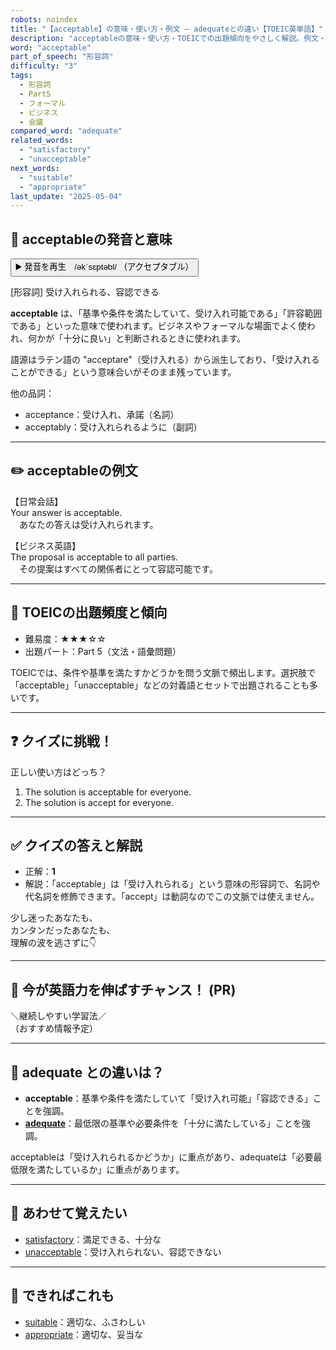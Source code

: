 ```yaml
---
robots: noindex
title: "【acceptable】の意味・使い方・例文 ― adequateとの違い【TOEIC英単語】"
description: "acceptableの意味・使い方・TOEICでの出題傾向をやさしく解説。例文・クイズ付きでadequateとの違いもわかりやすく学べます。"
word: "acceptable"
part_of_speech: "形容詞"
difficulty: "3"
tags:
  - 形容詞
  - Part5
  - フォーマル
  - ビジネス
  - 会議
compared_word: "adequate"
related_words:
  - "satisfactory"
  - "unacceptable"
next_words:
  - "suitable"
  - "appropriate"
last_update: "2025-05-04"
---
```


## 🔰 acceptableの発音と意味

<button class="play-audio" onclick="playTTS('acceptable')">
  <span class="play-audio-main">
    ▶️ 発音を再生　/əkˈsɛptəbl/
  </span>
  <span class="play-audio-sub">
    （アクセプタブル）
  </span>
</button>

[形容詞] 受け入れられる、容認できる

**acceptable** は、「基準や条件を満たしていて、受け入れ可能である」「許容範囲である」といった意味で使われます。ビジネスやフォーマルな場面でよく使われ、何かが「十分に良い」と判断されるときに使われます。

語源はラテン語の "acceptare"（受け入れる）から派生しており、「受け入れることができる」という意味合いがそのまま残っています。

他の品詞：  
- acceptance：受け入れ、承諾（名詞）
- acceptably：受け入れられるように（副詞）

---

## ✏️ acceptableの例文

【日常会話】  
Your answer is acceptable.  
　あなたの答えは受け入れられます。

【ビジネス英語】  
The proposal is acceptable to all parties.  
　その提案はすべての関係者にとって容認可能です。

---

## 🎯 TOEICの出題頻度と傾向

- 難易度：★★★☆☆
- 出題パート：Part 5（文法・語彙問題）

TOEICでは、条件や基準を満たすかどうかを問う文脈で頻出します。選択肢で「acceptable」「unacceptable」などの対義語とセットで出題されることも多いです。

---

## ❓ クイズに挑戦！

正しい使い方はどっち？

1. The solution is acceptable for everyone.  
2. The solution is accept for everyone.

---

## ✅ クイズの答えと解説

- 正解：**1**
- 解説：「acceptable」は「受け入れられる」という意味の形容詞で、名詞や代名詞を修飾できます。「accept」は動詞なのでこの文脈では使えません。

少し迷ったあなたも、  
カンタンだったあなたも、  
理解の波を逃さずに👇️

---

## 🚀 今が英語力を伸ばすチャンス！ (PR)

<div class="info-center">
＼継続しやすい学習法／<br>  
（おすすめ情報予定）
</div>

---

## 🤔  adequate との違いは？

- **acceptable**：基準や条件を満たしていて「受け入れ可能」「容認できる」ことを強調。
- **[adequate](/adequate)**：最低限の基準や必要条件を「十分に満たしている」ことを強調。

acceptableは「受け入れられるかどうか」に重点があり、adequateは「必要最低限を満たしているか」に重点があります。

---

## 🧩 あわせて覚えたい

- [satisfactory](/satisfactory)：満足できる、十分な
- [unacceptable](/unacceptable)：受け入れられない、容認できない

---

## 📖 できればこれも

- [suitable](/suitable)：適切な、ふさわしい
- [appropriate](/appropriate)：適切な、妥当な

<!-- cvid: aid14_bid09 -->
